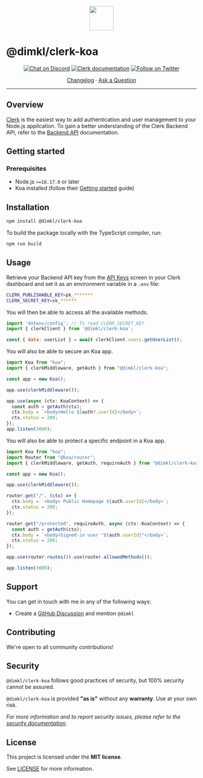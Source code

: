 <p align="center">
  <a href="https://clerk.com?utm_source=github&utm_medium=koa" target="_blank" rel="noopener noreferrer">
    <picture>
      <source media="(prefers-color-scheme: dark)" srcset="https://images.clerk.com/static/logo-dark-mode-400x400.png">
      <img src="https://images.clerk.com/static/logo-light-mode-400x400.png" height="64">
    </picture>
  </a>
  <br />
</p>

# @dimkl/clerk-koa

<div align="center">

[![Chat on Discord](https://img.shields.io/discord/856971667393609759.svg?logo=discord)](https://clerk.com/discord)
[![Clerk documentation](https://img.shields.io/badge/documentation-clerk-green.svg)](https://clerk.com/docs?utm_source=github&utm_medium=koa)
[![Follow on Twitter](https://img.shields.io/twitter/follow/ClerkDev?style=social)](https://twitter.com/intent/follow?screen_name=ClerkDev)

[Changelog](https://github.com/dimkl/clerk-koa/blob/main/CHANGELOG.md)
·
[Ask a Question](https://github.com/dimkl/clerk-koa/discussions)

</div>

---

## Overview

[Clerk](https://clerk.com?utm_source=github&utm_medium=koa) is the easiest way to add authentication and user management to your Node.js application. To gain a better understanding of the Clerk Backend API, refer to the <a href="https://clerk.com/docs/reference/backend-api" target="_blank">Backend API</a> documentation.

## Getting started

### Prerequisites

- Node.js `>=18.17.0` or later
- Koa installed (follow their [Getting started](https://koajs.com/) guide)

## Installation

```sh
npm install @dimkl/clerk-koa
```

To build the package locally with the TypeScript compiler, run:

```sh
npm run build
```

## Usage

Retrieve your Backend API key from the [API Keys](https://dashboard.clerk.com/last-active?path=api-keys) screen in your Clerk dashboard and set it as an environment variable in a `.env` file:

```sh
CLERK_PUBLISHABLE_KEY=pk_*******
CLERK_SECRET_KEY=sk_******
```

You will then be able to access all the available methods.

```js
import 'dotenv/config'; // To read CLERK_SECRET_KEY
import { clerkClient } from '@dimkl/clerk-koa';

const { data: userList } = await clerkClient.users.getUserList();
```

You will also be able to secure an Koa app.

```js
import Koa from "koa";
import { clerkMiddleware, getAuth } from "@dimkl/clerk-koa";

const app = new Koa();

app.use(clerkMiddleware());

app.use(async (ctx: KoaContext) => {
  const auth = getAuth(ctx);
  ctx.body = `<body>Hello ${auth?.userId}</body>`;
  ctx.status = 200;
});
app.listen(3000);
```

You will also be able to protect a specific endpoint in a Koa app.

```js
import Koa from "koa";
import Router from "@koa/router";
import { clerkMiddleware, getAuth, requireAuth } from "@dimkl/clerk-koa";

const app = new Koa();

app.use(clerkMiddleware());

router.get("/", (ctx) => {
  ctx.body = `<body> Public Homepage ${auth.userId}</body>`;
  ctx.status = 200;
});

router.get("/protected", requireAuth, async (ctx: KoaContext) => {
  const auth = getAuth(ctx);
  ctx.body = `<body>Signed-in user "${auth.userId}"</body>`;
  ctx.status = 200;
});

app.use(router.routes()).use(router.allowedMethods());

app.listen(3000);
```

## Support

You can get in touch with me in any of the following ways:

- Create a [GitHub Discussion](https://github.com/dimkl/clerk-koa/discussions) and mention `@dimkl`

## Contributing

We're open to all community contributions!

## Security

`@dimkl/clerk-koa` follows good practices of security, but 100% security cannot be assured.

`@dimkl/clerk-koa` is provided **"as is"** without any **warranty**. Use at your own risk.

_For more information and to report security issues, please refer to the [security documentation](https://github.com/dimkl/clerk-koa/blob/main/docs/SECURITY.md)._

## License

This project is licensed under the **MIT license**.

See [LICENSE](https://github.com/dimkl/clerk-koa/blob/main/LICENSE) for more information.
